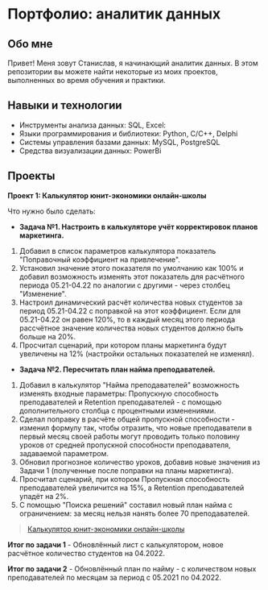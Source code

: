 # Портфолио: аналитик данных
## Обо мне
Привет! Меня зовут Станислав, я начинающий аналитик данных. В этом репозитории вы можете найти некоторые из моих проектов, выполненных во время обучения и практики.
## Навыки и технологии
* Инструменты анализа данных: SQL, Excel:
* Языки программирования и библиотеки: Python, C/C++, Delphi
* Системы управления базами данных: MySQL, PostgreSQL
* Средства визуализации данных: PowerBi
## Проекты
<b>Проект 1: Калькулятор юнит-экономики онлайн-школы</b>

Что нужно было сделать:
* <b>Задача №1. Настроить в калькуляторе учёт корректировок планов маркетинга.</b>
1) Добавил в список параметров калькулятора показатель "Поправочный коэффициент на привлечение".
2) Установил значение этого показателя по умолчанию как 100% и добавил возможность изменять этот показатель для расчётного периода 05.21-04.22 по аналогии с другими - через столбец "Изменение".
3) Настроил динамический расчёт количества новых студентов за период 05.21-04.22 с поправкой на этот коэффициент. Если для 05.21-04.22 он равен 120%, то в каждый месяц этого периода рассчётное значение количества новых студентов должно быть больше на 20%.
4) Просчитал сценарий, при котором планы маркетинга будут увеличены на 12% (настройки остальных показателей не изменял).

* <b>Задача №2. Пересчитать план найма преподавателей.</b>
1) Добавил в калькулятор "Найма преподавателей" возможность изменять входные параметры: Пропускную способность преподавателей и Retention преподавателей - с помощью дополнительного столбца с процентными изменениями.
2) Сделал поправку в расчёте общей пропускной способности - изменил формулу так, чтобы отразить, что новые преподаватели в первый месяц своей работы могут проводить только половину уроков от средней пропускной способности преподавателя, задаваемой параметром.
3) Обновил прогнозное количество уроков, добавив новые значения из Задачи 1 (полученные после поправки на планы маркетинга).
4) Просчитал сценарий, при котором Пропускная способность преподавателей увеличится на 15%, а Retention преподавателей упадёт на 2%.
5) С помощью "Поиска решений" составил новый план найма с ограничением: за месяц нельзя нанять более 70 преподавателей.

> [Калькулятор юнит-экономики онлайн-школы](https://github.com/Twozya/Test/blob/main/%D0%9A%D0%B0%D0%BB%D1%8C%D0%BA%D1%83%D0%BB%D1%8F%D1%82%D0%BE%D1%80%20%D1%8E%D0%BD%D0%B8%D1%82-%D1%8D%D0%BA%D0%BE%D0%BD%D0%BE%D0%BC%D0%B8%D0%BA%D0%B8%20%D0%BE%D0%BD%D0%BB%D0%B0%D0%B9%D0%BD-%D1%88%D0%BA%D0%BE%D0%BB%D1%8B.xlsx)

<b>Итог по задачи 1</b> - Обновлённый лист с калькулятором, новое расчётное количество студентов на 04.2022.

<b>Итог по задачи 2</b> - Обновлённый план по найму - с количеством новых преподавателей по месяцам за период с 05.2021 по 04.2022.
